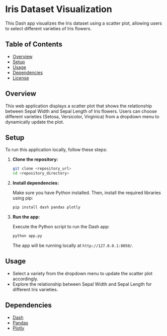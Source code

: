 # Iris Dataset Visualization

This Dash app visualizes the Iris dataset using a scatter plot, allowing users to select different varieties of Iris flowers.

## Table of Contents

- [Overview](#overview)
- [Setup](#setup)
- [Usage](#usage)
- [Dependencies](#dependencies)
- [License](#license)

## Overview

This web application displays a scatter plot that shows the relationship between Sepal Width and Sepal Length of Iris flowers. Users can choose different varieties (Setosa, Versicolor, Virginica) from a dropdown menu to dynamically update the plot.

## Setup

To run this application locally, follow these steps:

1. **Clone the repository:**

   ```bash
   git clone <repository_url>
   cd <repository_directory>
   ```

2. **Install dependencies:**

   Make sure you have Python installed. Then, install the required libraries using pip:

   ```bash
   pip install dash pandas plotly
   ```

3. **Run the app:**

   Execute the Python script to run the Dash app:

   ```bash
   python app.py
   ```

   The app will be running locally at `http://127.0.0.1:8050/`.

## Usage

- Select a variety from the dropdown menu to update the scatter plot accordingly.
- Explore the relationship between Sepal Width and Sepal Length for different Iris varieties.

## Dependencies

- [Dash](https://dash.plotly.com/)
- [Pandas](https://pandas.pydata.org/)
- [Plotly](https://plotly.com/python/)




